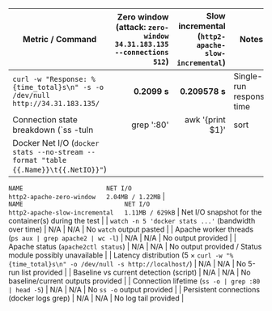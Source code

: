 | Metric / Command | Zero window (attack: `zero-window 34.31.183.135 --connections 512`) | Slow incremental (`http2-apache-slow-incremental`) | Notes |
|---|---:|---:|---|
| `curl -w "Response: %{time_total}s\n" -s -o /dev/null http://34.31.183.135/` | **0.2099 s** | **0.209578 s** | Single-run response time |
| Connection state breakdown (`ss -tuln | grep ':80' | awk '{print $1}' | sort | uniq -c`) | **2 tcp** | **2** | Provided as `2 tcp` and `2` respectively |
| Docker Net I/O (`docker stats --no-stream --format "table {{.Name}}\t{{.NetIO}}"`) |  
`NAME                       NET I/O`  
`http2-apache-zero-window   2.04MB / 1.22MB` |  
`NAME                            NET I/O`  
`http2-apache-slow-incremental   1.11MB / 629kB` | Net I/O snapshot for the container(s) during the test |
| `watch -n 5 'docker stats ...'` (bandwidth over time) | N/A | N/A | No `watch` output pasted |
| Apache worker threads (`ps aux | grep apache2 | wc -l`) | N/A | N/A | No output provided |
| Apache status (`apache2ctl status`) | N/A | N/A | No output provided / Status module possibly unavailable |
| Latency distribution (5 × `curl -w "%{time_total}s\n" -o /dev/null -s http://localhost/`) | N/A | N/A | No 5-run list provided |
| Baseline vs current detection (script) | N/A | N/A | No baseline/current outputs provided |
| Connection lifetime (`ss -o | grep :80 | head -5`) | N/A | N/A | No `ss -o` output provided |
| Persistent connections (docker logs grep) | N/A | N/A | No log tail provided |
